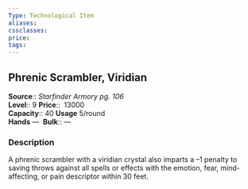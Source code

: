 ```yaml
---
Type: Technological Item
aliases:
cssclasses:
price: 
tags:
---
```

## Phrenic Scrambler, Viridian

**Source**:: _Starfinder Armory pg. 106_  
**Level**:: 9
**Price**::  13000  
**Capacity**:: 40 **Usage** 5/round  
**Hands** — 
**Bulk**:: —

### Description

A phrenic scrambler with a viridian crystal also imparts a –1 penalty to saving throws against all spells or effects with the emotion, fear, mind-affecting, or pain descriptor within 30 feet.
